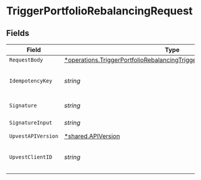 # TriggerPortfolioRebalancingRequest


## Fields

| Field                                                                                                                                                                        | Type                                                                                                                                                                         | Required                                                                                                                                                                     | Description                                                                                                                                                                  | Example                                                                                                                                                                      |
| ---------------------------------------------------------------------------------------------------------------------------------------------------------------------------- | ---------------------------------------------------------------------------------------------------------------------------------------------------------------------------- | ---------------------------------------------------------------------------------------------------------------------------------------------------------------------------- | ---------------------------------------------------------------------------------------------------------------------------------------------------------------------------- | ---------------------------------------------------------------------------------------------------------------------------------------------------------------------------- |
| `RequestBody`                                                                                                                                                                | [*operations.TriggerPortfolioRebalancingTriggerPortfolioRebalancingRequest](../../../pkg/models/operations/triggerportfoliorebalancingtriggerportfoliorebalancingrequest.md) | :heavy_minus_sign:                                                                                                                                                           | N/A                                                                                                                                                                          |                                                                                                                                                                              |
| `IdempotencyKey`                                                                                                                                                             | *string*                                                                                                                                                                     | :heavy_check_mark:                                                                                                                                                           | A UUID to be used as an idempotency key.  This prevents a duplicate request from being replayed. <br/>https://docs.upvest.co/concepts/api_concepts/idempotency<br/>          | ccb07f42-4104-44ad-8e1f-c660bb7b269c                                                                                                                                         |
| `Signature`                                                                                                                                                                  | *string*                                                                                                                                                                     | :heavy_check_mark:                                                                                                                                                           | https://tools.ietf.org/id/draft-ietf-httpbis-message-signatures-01.html#name-the-signature-http-header                                                                       |                                                                                                                                                                              |
| `SignatureInput`                                                                                                                                                             | *string*                                                                                                                                                                     | :heavy_check_mark:                                                                                                                                                           | https://tools.ietf.org/id/draft-ietf-httpbis-message-signatures-01.html#name-the-signature-input-http-he                                                                     |                                                                                                                                                                              |
| `UpvestAPIVersion`                                                                                                                                                           | [*shared.APIVersion](../../../pkg/models/shared/apiversion.md)                                                                                                               | :heavy_minus_sign:                                                                                                                                                           | Upvest API version (Note: Do not include quotation marks)                                                                                                                    | 1                                                                                                                                                                            |
| `UpvestClientID`                                                                                                                                                             | *string*                                                                                                                                                                     | :heavy_check_mark:                                                                                                                                                           | Tenant Client ID                                                                                                                                                             | ebabcf4d-61c3-4942-875c-e265a7c2d062                                                                                                                                         |
